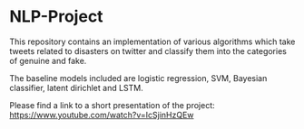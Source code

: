 # NLP-Project

This repository contains an implementation of various algorithms which take tweets related to disasters on twitter and classify them into the categories of genuine and fake.

The baseline models included are logistic regression, SVM, Bayesian classifier, latent dirichlet and LSTM.

Please find a link to a short presentation of the project: https://www.youtube.com/watch?v=IcSjinHzQEw
